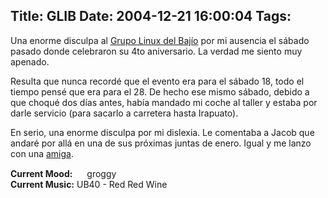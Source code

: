 Title: GLIB
Date: 2004-12-21 16:00:04
Tags: 
---
<p>Una enorme disculpa al <a href="http://www.glib.org.mx/">Grupo Linux del Bajío</a> por mi ausencia el sábado pasado donde celebraron su 4to aniversario. La verdad me siento muy apenado.</p>

<p>Resulta que nunca recordé que el evento era para el sábado 18, todo el tiempo pensé que era para el 28. De hecho ese mismo sábado, debido a que choqué dos días antes, había mandado mi coche al taller y estaba por darle servicio (para sacarlo a carretera hasta Irapuato).</p>

<p>En serio, una enorme disculpa por mi dislexia. Le comentaba a Jacob que andaré por allá en una de sus próximas juntas de enero. Igual y me lanzo con una <a href="http://skwinklaa.tripod.com/paralectoresimpacientes">amiga</a>.</p>

<p><strong>Current Mood:</strong> <img width="15" height="15" src="http://stat.livejournal.com/img/mood/growf/smileys/tired.gif"/> groggy<br/><strong>Current Music:</strong> UB40 - Red Red Wine</p>
